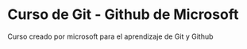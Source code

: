 # Curso de Git - Github de Microsoft  
Curso creado por microsoft para el aprendizaje de Git y Github
